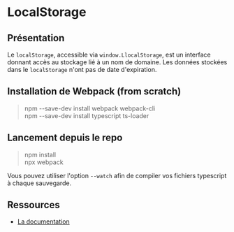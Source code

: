 # LocalStorage

## Présentation

Le `localStorage`, accessible via `window.LlocalStorage`, est un interface donnant accès au stockage lié à un nom de domaine.
Les données stockées dans le `localStorage` n'ont pas de date d'expiration.

## Installation de Webpack (from scratch)

> npm --save-dev install webpack webpack-cli<br/>
> npm --save-dev install typescript ts-loader

## Lancement depuis le repo

> npm install<br/>
> npx webpack

Vous pouvez utiliser l'option `--watch` afin de compiler vos fichiers typescript à chaque sauvegarde.

## Ressources

* [La documentation](https://developer.mozilla.org/fr/docs/Web/API/Storage)